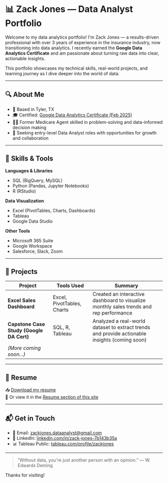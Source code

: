 # 📊 Zack Jones — Data Analyst Portfolio

Welcome to my data analytics portfolio! I'm Zack Jones — a results-driven professional with over 3 years of experience in the insurance industry, now transitioning into data analytics. I recently earned the **Google Data Analytics Certificate** and am passionate about turning raw data into clear, actionable insights.

This portfolio showcases my technical skills, real-world projects, and learning journey as I dive deeper into the world of data.

---

## 🔍 About Me

- 📍 Based in Tyler, TX  
- 🎓 Certified: [Google Data Analytics Certificate (Feb 2025)](#)  
- 👨‍💼 Former Medicare Agent skilled in problem-solving and data-informed decision making  
- 💼 Seeking entry-level Data Analyst roles with opportunities for growth and collaboration  

---

## 🧰 Skills & Tools

**Languages & Libraries**  
- SQL (BigQuery, MySQL)  
- Python (Pandas, Jupyter Notebooks)  
- R (RStudio)  

**Data Visualization**  
- Excel (PivotTables, Charts, Dashboards)  
- Tableau  
- Google Data Studio  

**Other Tools**  
- Microsoft 365 Suite  
- Google Workspace  
- Salesforce, Slack, Zoom  

---

## 📁 Projects

| Project | Tools Used | Summary |
|--------|------------|---------|
| **Excel Sales Dashboard** | Excel, PivotTables, Charts | Created an interactive dashboard to visualize monthly sales trends and rep performance |
| **Capstone Case Study (Google DA Cert)** | SQL, R, Tableau | Analyzed a real-world dataset to extract trends and provide actionable insights (coming soon) |
| *(More coming soon...)* | | |

---

## 📄 Resume

📥 [Download my resume](./Zack_Jones_Resume.pdf)  
📌 Or view it in the [Resume section of this site](https://zackjones.github.io/resume)

---

## 📬 Get in Touch

- 📧 Email: [zackjones.dataanalyst@gmail.com](mailto:zackjones.dataanalyst@gmail.com)  
- 💼 LinkedIn: [linkedin.com/in/zack-jones-7b143b35a](https://www.linkedin.com/in/zack-jones-7b143b35a/)  
- 📊 Tableau Public: [tableau.com/profile/zackjones](https://public.tableau.com/app/profile/zackjones)  

---

> “Without data, you're just another person with an opinion.” — W. Edwards Deming

Thanks for visiting!
